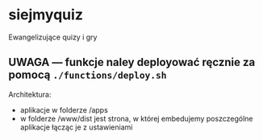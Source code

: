 # siejmyquiz

Ewangelizujące quizy i gry

## UWAGA — funkcje naley deployować ręcznie za pomocą `./functions/deploy.sh`

Architektura:

- aplikacje w folderze /apps
- w folderze /www/dist jest strona, w której embedujemy poszczególne aplikacje łącząc je z ustawieniami
